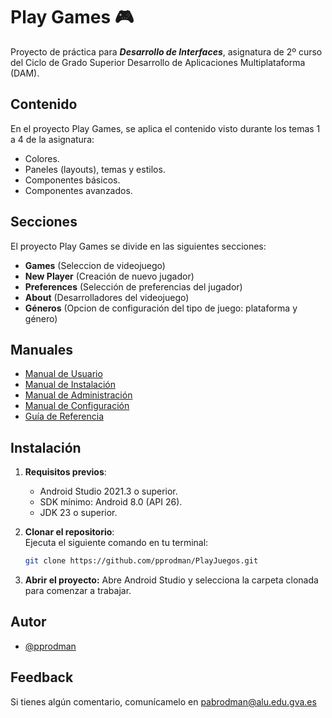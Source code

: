 
# Play Games 🎮
Proyecto de práctica para ***Desarrollo de Interfaces***, asignatura de 2º curso del Ciclo de Grado Superior Desarrollo de Aplicaciones Multiplataforma (DAM).

## Contenido
En el proyecto Play Games, se aplica el contenido visto durante los temas 1 a 4 de la asignatura:
- Colores.
- Paneles (layouts), temas y estilos.
- Componentes básicos.
- Componentes avanzados.

## Secciones
El proyecto Play Games se divide en las siguientes secciones:

- **Games** (Seleccion de videojuego)
- **New Player** (Creación de nuevo jugador)
- **Preferences** (Selección de preferencias del jugador)
- **About** (Desarrolladores del videojuego)
- **Géneros** (Opcion de configuración del tipo de juego: plataforma y género)

 ## Manuales
- [Manual de Usuario](./MANUAL_USUARIO.md)
- [Manual de Instalación](./MANUAL_INSTALACION.md)
- [Manual de Administración](./MANUAL_ADMINISTRACION.md)
- [Manual de Configuración](./MANUAL_CONFIGURACION.md)
- [Guía de Referencia](./GUIA_DE_REFERENCIA.md)

## Instalación
1. **Requisitos previos**:  
   - Android Studio 2021.3 o superior.  
   - SDK mínimo: Android 8.0 (API 26).  
   - JDK 23 o superior.  

2. **Clonar el repositorio**:  
   Ejecuta el siguiente comando en tu terminal:  
   ```bash
   git clone https://github.com/pprodman/PlayJuegos.git
   ```

3. **Abrir el proyecto:**
Abre Android Studio y selecciona la carpeta clonada para comenzar a trabajar.

## Autor
- [@pprodman](https://www.github.com/pprodman)

## Feedback

Si tienes algún comentario, comunícamelo en pabrodman@alu.edu.gva.es
